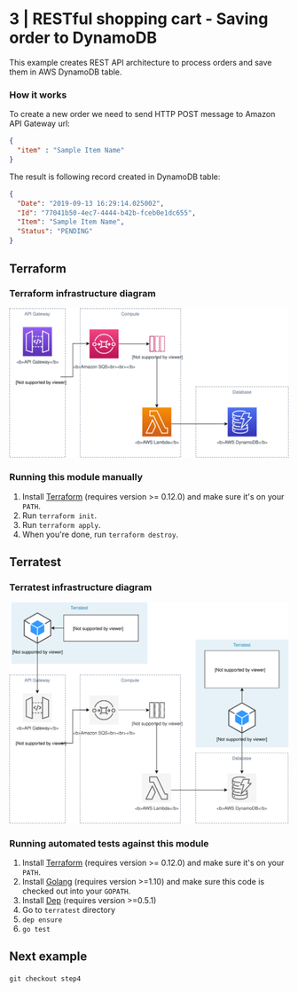 # 3 | RESTful shopping cart - Saving order to DynamoDB

This example creates REST API architecture to process orders and save them in AWS DynamoDB table.

### How it works 

To create a new order we need to send HTTP POST message to Amazon API Gateway url:
```json
{
  "item" : "Sample Item Name"
}
```

The result is following record created in DynamoDB table:
```json
{
  "Date": "2019-09-13 16:29:14.025002",
  "Id": "77041b50-4ec7-4444-b42b-fceb0e1dc655",
  "Item": "Sample Item Name",
  "Status": "PENDING"
}
```

## Terraform

### Terraform infrastructure diagram
![Diagram](diagrams/main.svg)

### Running this module manually

1. Install [Terraform](https://www.terraform.io/) (requires version >= 0.12.0) and make sure it's on your `PATH`.
1. Run `terraform init`.
1. Run `terraform apply`.
1. When you're done, run `terraform destroy`.

## Terratest

### Terratest infrastructure diagram
![Diagram](diagrams/test.svg)

### Running automated tests against this module

1. Install [Terraform](https://www.terraform.io/) (requires version >= 0.12.0) and make sure it's on your `PATH`.
1. Install [Golang](https://golang.org/) (requires version >=1.10) and make sure this code is checked out into your `GOPATH`.
1. Install [Dep](https://github.com/golang/dep) (requires version >=0.5.1)
1. Go to `terratest` directory
1. `dep ensure`
1. `go test`

## Next example

`git checkout step4`